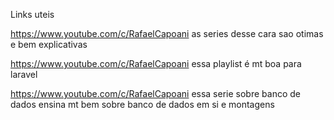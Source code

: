 Links uteis

https://www.youtube.com/c/RafaelCapoani
  as series desse cara sao otimas e bem explicativas
  
https://www.youtube.com/c/RafaelCapoani
  essa playlist é mt boa para laravel
  
  
https://www.youtube.com/c/RafaelCapoani
  essa serie sobre banco de dados ensina mt bem sobre banco de dados em si e montagens
  

